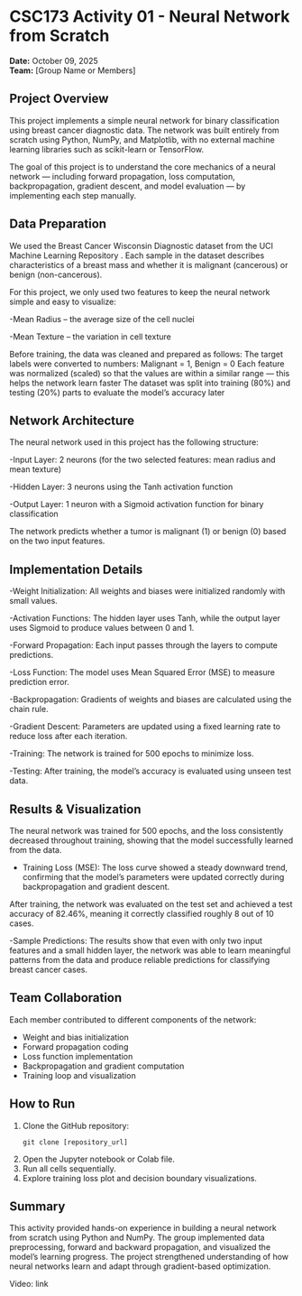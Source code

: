 # CSC173 Activity 01 - Neural Network from Scratch

**Date:** October 09, 2025  
**Team:** [Group Name or Members]

## Project Overview

This project implements a simple neural network for binary classification using breast cancer diagnostic data. The network was built entirely from scratch using Python, NumPy, and Matplotlib, with no external machine learning libraries such as scikit-learn or TensorFlow.

The goal of this project is to understand the core mechanics of a neural network — including forward propagation, loss computation, backpropagation, gradient descent, and model evaluation — by implementing each step manually.

## Data Preparation

We used the Breast Cancer Wisconsin Diagnostic dataset from the UCI Machine Learning Repository
.
Each sample in the dataset describes characteristics of a breast mass and whether it is malignant (cancerous) or benign (non-cancerous).

For this project, we only used two features to keep the neural network simple and easy to visualize:

-Mean Radius – the average size of the cell nuclei

-Mean Texture – the variation in cell texture

Before training, the data was cleaned and prepared as follows:
The target labels were converted to numbers: Malignant = 1, Benign = 0
Each feature was normalized (scaled) so that the values are within a similar range — this helps the network learn faster
The dataset was split into training (80%) and testing (20%) parts to evaluate the model’s accuracy later

## Network Architecture

The neural network used in this project has the following structure:

-Input Layer: 2 neurons (for the two selected features: mean radius and mean texture)

-Hidden Layer: 3 neurons using the Tanh activation function

-Output Layer: 1 neuron with a Sigmoid activation function for binary classification

The network predicts whether a tumor is malignant (1) or benign (0) based on the two input features.

## Implementation Details

-Weight Initialization: All weights and biases were initialized randomly with small values.

-Activation Functions: The hidden layer uses Tanh, while the output layer uses Sigmoid to produce values between 0 and 1.

-Forward Propagation: Each input passes through the layers to compute predictions.

-Loss Function: The model uses Mean Squared Error (MSE) to measure prediction error.

-Backpropagation: Gradients of weights and biases are calculated using the chain rule.

-Gradient Descent: Parameters are updated using a fixed learning rate to reduce loss after each iteration.

-Training: The network is trained for 500 epochs to minimize loss.

-Testing: After training, the model’s accuracy is evaluated using unseen test data.

## Results & Visualization

The neural network was trained for 500 epochs, and the loss consistently decreased throughout training, showing that the model successfully learned from the data.

- Training Loss (MSE): 
The loss curve showed a steady downward trend, confirming that the model’s parameters were updated correctly during backpropagation and gradient descent.

After training, the network was evaluated on the test set and achieved a test accuracy of 82.46%, meaning it correctly classified roughly 8 out of 10 cases.

-Sample Predictions:
The results show that even with only two input features and a small hidden layer, the network was able to learn meaningful patterns from the data and produce reliable predictions for classifying breast cancer cases.



## Team Collaboration

Each member contributed to different components of the network:
- Weight and bias initialization
- Forward propagation coding
- Loss function implementation
- Backpropagation and gradient computation
- Training loop and visualization

## How to Run

1. Clone the GitHub repository:
   ```
   git clone [repository_url]
   ```
2. Open the Jupyter notebook or Colab file.
3. Run all cells sequentially.
4. Explore training loss plot and decision boundary visualizations.

## Summary

This activity provided hands-on experience in building a neural network from scratch using Python and NumPy. The group implemented data preprocessing, forward and backward propagation, and visualized the model’s learning progress. The project strengthened understanding of how neural networks learn and adapt through gradient-based optimization.

Video: link
